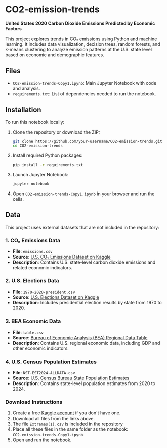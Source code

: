# CO2-emission-trends
**United States 2020 Carbon Dioxide Emissions Predicted by Economic Factors** 

This project explores trends in CO₂ emissions using Python and machine learning. It includes data visualization, decision trees, random forests, and k-means clustering to analyze emission patterns at the U.S. state level based on economic and demographic features.

## Files

- `CO2-emission-trends-Copy1.ipynb`: Main Jupyter Notebook with code and analysis.
- `requirements.txt`: List of dependencies needed to run the notebook.

## Installation

To run this notebook locally:

1. Clone the repository or download the ZIP:
   ```bash
   git clone https://github.com/your-username/CO2-emission-trends.git
   cd CO2-emission-trends
2. Install required Python packages:
   ```bash
   pip install -r requirements.txt
3. Launch Jupyter Notebook:
   ```bash
   jupyter notebook
4. Open `CO2-emission-trends-Copy1.ipynb` in your browser and run the cells.

## Data

This project uses external datasets that are not included in the repository:

### 1. CO₂ Emissions Data

- **File**: `emissions.csv`
- **Source**: [U.S. CO₂ Emissions Dataset on Kaggle](https://www.kaggle.com/datasets/alistairking/u-s-co2-emissions?resource=download)
- **Description**: Contains U.S. state-level carbon dioxide emissions and related economic indicators.

### 2. U.S. Elections Data

- **File**: `1970-2020-president.csv`
- **Source**: [U.S. Elections Dataset on Kaggle](https://www.kaggle.com/datasets/tunguz/us-elections-dataset)
- **Description**: Includes presidential election results by state from 1970 to 2020.

### 3. BEA Economic Data

- **File**: `table.csv`
- **Source**: [Bureau of Economic Analysis (BEA) Regional Data Table](https://apps.bea.gov/itable/?ReqID=70&step=1&_gl=1*fgvztq*_ga*MTczNzk0MTc3My4xNzQ0MzEzMzAz*_ga_J4698JNNFT*MTc0NDY3NjMyNS4yLjEuMTc0NDY3NjM2NC4yMS4wLjA.#eyJhcHBpZCI6NzAsInN0ZXBzIjpbMSwyOSwyNSwzMSwyNiwyNywzMCwzMF0sImRhdGEiOltbIlRhYmxlSWQiLCI1MzEiXSxbIk1ham9yX0FyZWEiLCIwIl0sWyJTdGF0ZSIsWyIwIl1dLFsiQXJlYSIsWyJYWCJdXSxbIlN0YXRpc3RpYyIsIjEiXSxbIlVuaXRfb2ZfbWVhc3VyZSIsIkxldmVscyJdLFsiWWVhciIsWyItMSJdXSxbIlllYXJCZWdpbiIsIi0xIl0sWyJZZWFyX0VuZCIsIi0xIl1dfQ==)
- **Description**: Contains U.S. regional economic data, including GDP and other economic indicators.

### 4. U.S. Census Population Estimates

- **File**: `NST-EST2024-ALLDATA.csv`
- **Source**: [U.S. Census Bureau State Population Estimates](https://www.census.gov/data/tables/time-series/demo/popest/2020s-state-total.html)
- **Description**: Contains state-level population estimates from 2020 to 2024.

### Download Instructions

1. Create a free [Kaggle account](https://www.kaggle.com/account/login) if you don't have one.
3. Download all files from the links above.
4. The file `Extremes(1).csv` is included in the repository
5. Place all these files in the same folder as the notebook:  
   `CO2-emission-trends-Copy1.ipynb`
6. Open and run the notebook.
